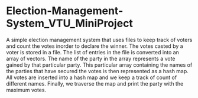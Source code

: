 # Election-Management-System_VTU_MiniProject
A simple election management system that uses files to keep track of voters and count the votes inorder to declare the winner. 
The votes casted by a voter is stored in a file. 
The list of entries in the file is converted  into an array of vectors. 
The name of the party in the array represents a vote gained by that particular party. 
This particular array containing the names of the parties that have secured the votes is then represented as a hash map. 
All votes are inserted into a hash map and we keep a track of count of different names. 
Finally, we traverse the map and print the party with the maximum votes.
